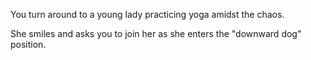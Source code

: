 You turn around to a young lady practicing yoga amidst the chaos.

She smiles and asks you to join her as she enters the "downward dog" position.
